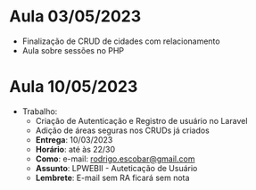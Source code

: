 # Aula 03/05/2023
- Finalização de CRUD de cidades com relacionamento
- Aula sobre sessões no PHP

# Aula 10/05/2023
- Trabalho:
    - Criação de Autenticação e Registro de usuário no Laravel
    - Adição de áreas seguras nos CRUDs já criados
    - **Entrega**: 10/03/2023
    - **Horário**: até às 22/30
    - **Como**: e-mail: rodrigo.escobar@gmail.com
    - **Assunto**: LPWEBII - Auteticação de Usuário
    - **Lembrete**: E-mail sem RA ficará sem nota